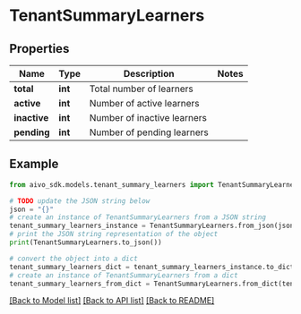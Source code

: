 # TenantSummaryLearners


## Properties

Name | Type | Description | Notes
------------ | ------------- | ------------- | -------------
**total** | **int** | Total number of learners | 
**active** | **int** | Number of active learners | 
**inactive** | **int** | Number of inactive learners | 
**pending** | **int** | Number of pending learners | 

## Example

```python
from aivo_sdk.models.tenant_summary_learners import TenantSummaryLearners

# TODO update the JSON string below
json = "{}"
# create an instance of TenantSummaryLearners from a JSON string
tenant_summary_learners_instance = TenantSummaryLearners.from_json(json)
# print the JSON string representation of the object
print(TenantSummaryLearners.to_json())

# convert the object into a dict
tenant_summary_learners_dict = tenant_summary_learners_instance.to_dict()
# create an instance of TenantSummaryLearners from a dict
tenant_summary_learners_from_dict = TenantSummaryLearners.from_dict(tenant_summary_learners_dict)
```
[[Back to Model list]](../README.md#documentation-for-models) [[Back to API list]](../README.md#documentation-for-api-endpoints) [[Back to README]](../README.md)


